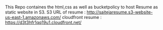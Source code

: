 This Repo containes the html,css as well as bucketpolicy to host Resume as static website in S3.
S3 URL of resume : http://saitejaresume.s3-website-us-east-1.amazonaws.com/
cloudfront resume : https://d3t3hfr1qq19u1.cloudfront.net/
